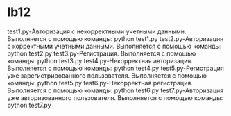 # lb12
test1.py-Авторизация с некорректными учетными данными. Выполняется с помощью команды: python test1.py
test2.py-Авторизация с корректными учетными данными. Выполняется с помощью команды: python test2.py
test3.py-Регистрация. Выполняется с помощью команды: python test3.py
test4.py-Некорректная авторизация. Выполняется с помощью команды: python test4.py
test5.py-Регистрация уже зарегистрированного пользователя. Выполняется с помощью команды: python test5.py
test6.py-Некорректная регистрация. Выполняется с помощью команды: python test6.py
test7.py-Авторизация уже авторизованного пользователя. Выполняется с помощью команды: python test7.py
